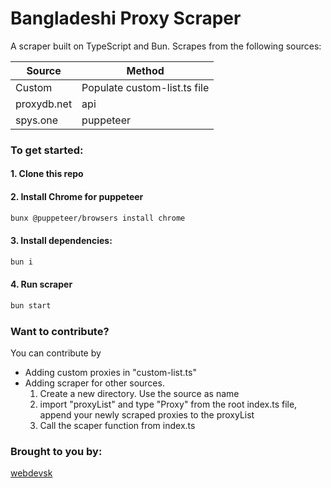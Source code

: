 # Bangladeshi Proxy Scraper

A scraper built on TypeScript and Bun. Scrapes from the following sources:

|Source|Method|
|---|---|
|Custom|Populate custom-list.ts file|
|proxydb.net|api|
|spys.one|puppeteer|

### To get started:

#### 1. Clone this repo

#### 2. Install Chrome for puppeteer

```bash
bunx @puppeteer/browsers install chrome
```

#### 3. Install dependencies:

```bash
bun i
```

#### 4. Run scraper

```bash
bun start
```

### Want to contribute?

You can contribute by
- Adding custom proxies in "custom-list.ts"
- Adding scraper for other sources.
    1. Create a new directory. Use the source as name
    1. import "proxyList" and type "Proxy" from the root index.ts file, append your newly scraped proxies to the proxyList
    1. Call the scaper function from index.ts

### Brought to you by:

[webdevsk](https://github.com/webdevsk)